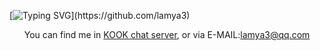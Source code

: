 [![Typing SVG](https://readme-typing-svg.herokuapp.com?font=Fira+Code&pause=1000&color=000000&center=true&multiline=true&width=840&height=64&lines=Hello!+;Polaris+always+with+you+in+ITEA.)](https://github.com/lamya3)
<p align="center">You can find me in <a href="https://kook.top/42nZJg">KOOK chat server</a>, or via E-MAIL:<a href="mailto:lamya3@qq.com">lamya3@qq.com</a></p>


